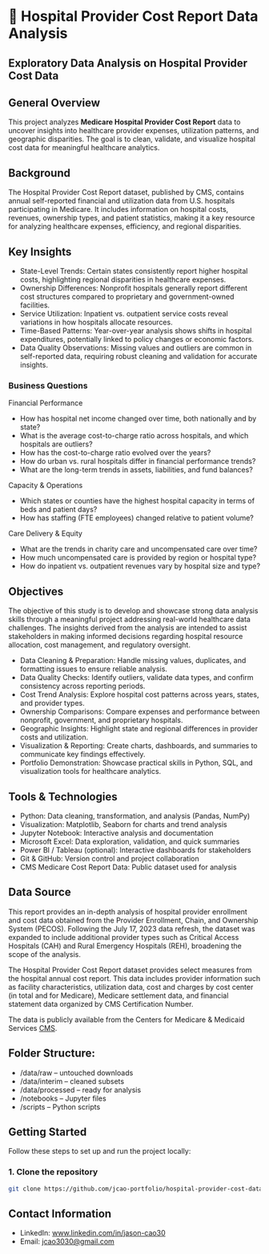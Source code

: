 # 🏥 Hospital Provider Cost Report Data Analysis
## Exploratory Data Analysis on Hospital Provider Cost Data

## General Overview
This project analyzes **Medicare Hospital Provider Cost Report** data to uncover insights into healthcare provider expenses, utilization patterns, and geographic disparities. The goal is to clean, validate, and visualize hospital cost data for meaningful healthcare analytics.

## Background
The Hospital Provider Cost Report dataset, published by CMS, contains annual self-reported financial and utilization data from U.S. hospitals participating in Medicare. It includes information on hospital costs, revenues, ownership types, and patient statistics, making it a key resource for analyzing healthcare expenses, efficiency, and regional disparities.

## Key Insights
- State-Level Trends: Certain states consistently report higher hospital costs, highlighting regional disparities in healthcare expenses.
- Ownership Differences: Nonprofit hospitals generally report different cost structures compared to proprietary and government-owned facilities.
- Service Utilization: Inpatient vs. outpatient service costs reveal variations in how hospitals allocate resources.
- Time-Based Patterns: Year-over-year analysis shows shifts in hospital expenditures, potentially linked to policy changes or economic factors.
- Data Quality Observations: Missing values and outliers are common in self-reported data, requiring robust cleaning and validation for accurate insights.

### Business Questions
Financial Performance
- How has hospital net income changed over time, both nationally and by state?
- What is the average cost-to-charge ratio across hospitals, and which hospitals are outliers?
- How has the cost-to-charge ratio evolved over the years?
- How do urban vs. rural hospitals differ in financial performance trends?
- What are the long-term trends in assets, liabilities, and fund balances?

Capacity & Operations
- Which states or counties have the highest hospital capacity in terms of beds and patient days?
- How has staffing (FTE employees) changed relative to patient volume?

Care Delivery & Equity
- What are the trends in charity care and uncompensated care over time?
- How much uncompensated care is provided by region or hospital type?
- How do inpatient vs. outpatient revenues vary by hospital size and type?

## Objectives
The objective of this study is to develop and showcase strong data analysis skills through a meaningful project addressing real-world healthcare data challenges. The insights derived from the analysis are intended to assist stakeholders in making informed decisions regarding hospital resource allocation, cost management, and regulatory oversight.

- Data Cleaning & Preparation: Handle missing values, duplicates, and formatting issues to ensure reliable analysis.
- Data Quality Checks: Identify outliers, validate data types, and confirm consistency across reporting periods.
- Cost Trend Analysis: Explore hospital cost patterns across years, states, and provider types.
- Ownership Comparisons: Compare expenses and performance between nonprofit, government, and proprietary hospitals.
- Geographic Insights: Highlight state and regional differences in provider costs and utilization.
- Visualization & Reporting: Create charts, dashboards, and summaries to communicate key findings effectively.
- Portfolio Demonstration: Showcase practical skills in Python, SQL, and visualization tools for healthcare analytics.

## Tools & Technologies
- Python: Data cleaning, transformation, and analysis (Pandas, NumPy)
- Visualization: Matplotlib, Seaborn for charts and trend analysis
- Jupyter Notebook: Interactive analysis and documentation
- Microsoft Excel: Data exploration, validation, and quick summaries
- Power BI / Tableau (optional): Interactive dashboards for stakeholders
- Git & GitHub: Version control and project collaboration
- CMS Medicare Cost Report Data: Public dataset used for analysis

## Data Source
This report provides an in-depth analysis of hospital provider enrollment and cost data obtained from the Provider Enrollment, Chain, and Ownership System (PECOS). Following the July 17, 2023 data refresh, the dataset was expanded to include additional provider types such as Critical Access Hospitals (CAH) and Rural Emergency Hospitals (REH), broadening the scope of the analysis.

The Hospital Provider Cost Report dataset provides select measures from the hospital annual cost report. This data includes provider information such as facility characteristics, utilization data, cost and charges by cost center (in total and for Medicare), Medicare settlement data, and financial statement data organized by CMS Certification Number.

The data is publicly available from the Centers for Medicare & Medicaid Services [CMS](https://data.cms.gov/provider-compliance/cost-report/hospital-provider-cost-report).

## Folder Structure:
- /data/raw – untouched downloads
- /data/interim – cleaned subsets
- /data/processed – ready for analysis
- /notebooks – Jupyter files
- /scripts – Python scripts

## Getting Started
Follow these steps to set up and run the project locally:  

### 1. Clone the repository  
```bash
git clone https://github.com/jcao-portfolio/hospital-provider-cost-data-analysis.git
```

## Contact Information
- LinkedIn: www.linkedin.com/in/jason-cao30
- Email: jcao3030@gmail.com
